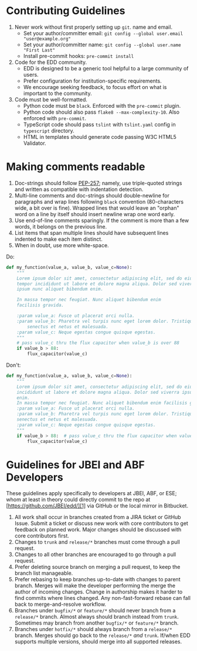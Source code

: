 # Contributing Guidelines

1. Never work without first properly setting up `git`. name and email.
    - Set your author/committer email: `git config --global user.email "user@example.org"`
    - Set your author/committer name: `git config --global user.name "First Last"`
    - Install pre-commit hooks: `pre-commit install`
2. Code for the EDD community.
    - EDD is designed to be a generic tool helpful to a large community of users.
    - Prefer configuration for institution-specific requirements.
    - We encourage seeking feedback, to focus effort on what is important to the community.
3. Code must be well-formatted.
    - Python code must be `black`. Enforced with the `pre-commit` plugin.
    - Python code should also pass `flake8 --max-complexity-10`. Also enforced with `pre-commit`.
    - TypeScript code should pass `tslint` with `tslint.yaml` config in `typescript` directory.
    - HTML in templates should generate code passing W3C HTML5 Validator.

# Making comments readable

1. Doc-strings should follow [PEP-257][2]; namely, use triple-quoted strings and written as
   compatible with indentation detection.
2. Multi-line comments and doc-strings should double-newline for paragraphs and wrap lines
   following `black` convention (80-characters wide, a bit over is fine). Wrapped lines
   that would leave an "orphan" word on a line by itself should insert newline wrap one
   word early.
3. Use end-of-line comments sparingly. If the comment is more than a few words, it belongs
   on the previous line.
4. List items that span multiple lines should have subsequent lines indented to make each
   item distinct.
5. When in doubt, use more white-space.

Do:

```python
def my_function(value_a, value_b, value_c=None):
    """
    Lorem ipsum dolor sit amet, consectetur adipiscing elit, sed do eiusmod
    tempor incididunt ut labore et dolore magna aliqua. Dolor sed viverra
    ipsum nunc aliquet bibendum enim.

    In massa tempor nec feugiat. Nunc aliquet bibendum enim
    facilisis gravida.

    :param value_a: Fusce ut placerat orci nulla.
    :param value_b: Pharetra vel turpis nunc eget lorem dolor. Tristique
        senectus et netus et malesuada.
    :param value_c: Neque egestas congue quisque egestas.
    """
    # pass value_c thru the flux capacitor when value_b is over 88
    if value_b > 88:
        flux_capacitor(value_c)
```

Don't:

```python
def my_function(value_a, value_b, value_c=None):
    """
    Lorem ipsum dolor sit amet, consectetur adipiscing elit, sed do eiusmod tempor
    incididunt ut labore et dolore magna aliqua. Dolor sed viverra ipsum nunc aliquet
    enim.
    In massa tempor nec feugiat. Nunc aliquet bibendum enim facilisis gravida.
    :param value_a: Fusce ut placerat orci nulla.
    :param value_b: Pharetra vel turpis nunc eget lorem dolor. Tristique
    senectus et netus et malesuada.
    :param value_c: Neque egestas congue quisque egestas.
    """
    if value_b > 88:  # pass value_c thru the flux capacitor when value_b is over 88
        flux_capacitor(value_c)
```

# Guidelines for JBEI and ABF Developers

These guidelines apply specifically to developers at JBEI, ABF, or ESE; whom at
least in theory could directly commit to the repo at
[https://github.com/JBEI/edd/][1] via GitHub or the local mirror in Bitbucket.

1. All work shall occur in branches created from a JIRA ticket or GitHub Issue.
   Submit a ticket or discuss new work with core contributors to get feedback
   on planned work. Major changes should be discussed with core
   contributors first.
2. Changes to `trunk` and `release/*` branches must come through a
   pull request.
3. Changes to all other branches are encouraged to go through a pull request.
4. Prefer deleting source branch on merging a pull request, to keep the branch
   list manageable.
5. Prefer rebasing to keep branches up-to-date with changes to parent branch.
   Merges will make the developer performing the merge the author of incoming
   changes. Change in authorship makes it harder to find commits where lines
   changed. Any non-fast-forward rebase can fall back to
   merge-and-resolve workflow.
6. Branches under `bugfix/*` or `feature/*` should never branch from a
   `release/*` branch. Almost always should branch instead from `trunk`.
   Sometimes may branch from another `bugfix/*` or `feature/*` branch.
7. Branches under `hotfix/*` should always branch from a `release/*` branch.
   Merges should go back to the `release/*` _and_ `trunk`. If/when EDD
   supports multiple versions, should merge into all supported releases.

[1]: https://github.com/JBEI/edd/
[2]: https://www.python.org/dev/peps/pep-0257/
